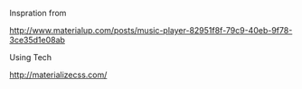 
Inspration from

http://www.materialup.com/posts/music-player-82951f8f-79c9-40eb-9f78-3ce35d1e08ab

Using Tech

http://materializecss.com/
